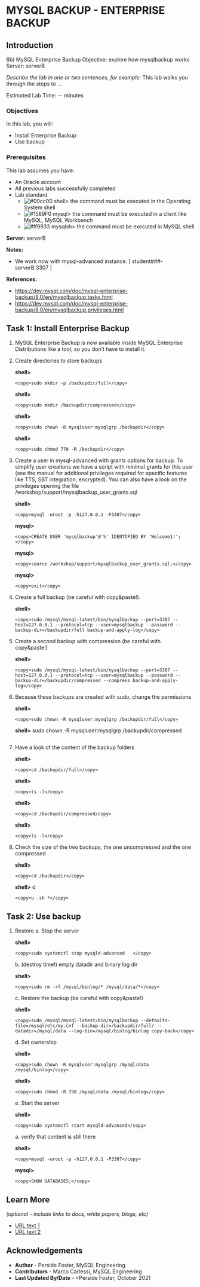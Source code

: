 # MYSQL BACKUP - ENTERPRISE BACKUP

## Introduction

6b) MySQL Enterprise Backup
Objective: explore how mysqlbackup works
Server: serverB

*Describe the lab in one or two sentences, for example:* This lab walks you through the steps to ...

Estimated Lab Time: -- minutes

### Objectives

In this lab, you will:
* Install Enterprise Backup
* Use backup

### Prerequisites 

This lab assumes you have:
* An Oracle account
* All previous labs successfully completed
* Lab standard  
    - ![#00cc00](https://via.placeholder.com/15/00cc00/000000?text=+) shell> the command must be executed in the Operating System shell
    - ![#1589F0](https://via.placeholder.com/15/1589F0/000000?text=+) mysql> the command must be executed in a client like MySQL, MySQL Workbench
    - ![#ff9933](https://via.placeholder.com/15/ff9933/000000?text=+) mysqlsh> the command must be executed in MySQL shell
    
**Server:** serverB

**Notes:**
- We work now with mysql-advanced instance. [ student###-serverB:3307 ]

**References:**
- https://dev.mysql.com/doc/mysql-enterprise-backup/8.0/en/mysqlbackup.tasks.html
- https://dev.mysql.com/doc/mysql-enterprise-backup/8.0/en/mysqlbackup.privileges.html

## Task 1: Install Enterprise Backup

1.	MySQL Enterprise Backup is now available inside MySQL Enterprise Distributions like a tool, so you don’t have to install it.

2.	Create directories to store backups

    **shell>** 
    ```
    <copy>sudo mkdir -p /backupdir/full</copy>
    ```
    **shell>** 
    ```
    <copy>sudo mkdir /backupdir/compressed</copy>
    ```
    **shell>** 
    ```
    <copy>sudo chown -R mysqluser:mysqlgrp /backupdir</copy>
    ```
    **shell>** 
    ```
    <copy>sudo chmod 770 -R /backupdir</copy>
    ```
3.	Create a user in mysql-advanced with grants options for backup. To simplify user creations we have a script with minimal grants for this user (see the manual for additional privileges required for specific features like TTS, SBT integration, encrypted). You can also have a look on the privileges opening the file /workshop/support/mysqlbackup_user_grants.sql

    **shell>** 
    ```
    <copy>mysql -uroot -p -h127.0.0.1 -P3307</copy>
    ```
    **mysql>** 
    ```
    <copy>CREATE USER 'mysqlbackup'@'%' IDENTIFIED BY 'Welcome1!';</copy>
    ```
    **mysql>** 
    ```
    <copy>source /workshop/support/mysqlbackup_user_grants.sql;</copy>
    ```
    **mysql>** 
    ```
    <copy>exit</copy>
    ```
4.	Create a full backup (be careful with copy&paste!). 

    **shell>** 
    ```
    <copy>sudo /mysql/mysql-latest/bin/mysqlbackup --port=3307 --host=127.0.0.1 --protocol=tcp --user=mysqlbackup --password --backup-dir=/backupdir/full backup-and-apply-log</copy>
    ```
5.	Create a second backup with compression (be careful with copy&paste!)

    **shell>** 

    ```
    <copy>sudo /mysql/mysql-latest/bin/mysqlbackup --port=3307 --host=127.0.0.1 --protocol=tcp --user=mysqlbackup --password --backup-dir=/backupdir/compressed --compress backup-and-apply-log</copy>
    ```
6.	Because these backups are created with sudo, change the permissions

    **shell>** 
    ```
    <copy>sudo chown -R mysqluser:mysqlgrp /backupdir/full</copy>
    ```
    **shell>** 
    <copy>sudo chown -R mysqluser:mysqlgrp /backupdir/compressed
    ```</copy>
    ```
7.	Have a look of the content of the backup folders

    **shell>** 
    ```
    <copy>cd /backupdir/full</copy>
    ```
    **shell>** 
    ```
    <copy>ls -l</copy>
    ```
    **shell>** 
    ```
    <copy>cd /backupdir/compressed/copy>
    ```
    **shell>** 
    ```
    <copy>ls -l</copy>
    ```
8.	Check the size of the two backups, the one uncompressed and the one compressed

    **shell>** 
    ```
    <copy>cd /backupdir</copy>
    ```
    **shell>** d
    ```
    <copy>u -sh *</copy>
    ```
## Task 2: Use backup
1.	Restore
    a.	Stop the server

    **shell>** 
    ```
    <copy>sudo systemctl stop mysqld-advanced	</copy>
    ```
    b.	(destroy time!) empty datadir and binary log dir

    **shell>** 
    ```
    <copy>sudo rm -rf /mysql/binlog/* /mysql/data/*</copy>
    ```
    c.	Restore the backup (be careful with copy&paste!)

    **shell>** 
    ```
    <copy>sudo /mysql/mysql-latest/bin/mysqlbackup --defaults-file=/mysql/etc/my.cnf --backup-dir=/backupdir/full/ --datadir=/mysql/data --log-bin=/mysql/binlog/binlog copy-back</copy>
    ```
    d.	Set ownership

    **shell>** 
    ```
    <copy>sudo chown -R mysqluser:mysqlgrp /mysql/data /mysql/binlog</copy>
    ```
    **shell>** 
    ```
    <copy>sudo chmod -R 750 /mysql/data /mysql/binlog</copy>
    ```

    e.	Start the server

    **shell>** 
    ```
    <copy>sudo systemctl start mysqld-advanced</copy>
    ```
    a.	verify that content is still there

    **shell>** 
    ```
    <copy>mysql -uroot -p -h127.0.0.1 -P3307</copy>
    ```
    **mysql>** 
    ```
    <copy>SHOW DATABASES;</copy>
    ```

## Learn More

*(optional - include links to docs, white papers, blogs, etc)*

* [URL text 1](http://docs.oracle.com)
* [URL text 2](http://docs.oracle.com)

## Acknowledgements
* **Author** - Perside Foster, MySQL Engineering
* **Contributors** -  Marco Carlessi, MySQL Engineering
* **Last Updated By/Date** - <Perside Foster, October 2021
